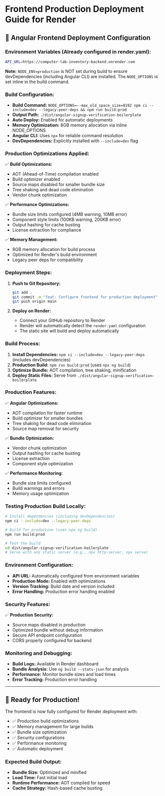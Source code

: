 # Frontend Production Deployment Guide for Render

## 🚀 Angular Frontend Deployment Configuration

### **Environment Variables (Already configured in render.yaml):**

```bash
API_URL=https://computer-lab-inventory-backend.onrender.com
```

**Note:** `NODE_ENV=production` is NOT set during build to ensure devDependencies (including Angular CLI) are installed. The `NODE_OPTIONS` is set inline in the build command.

### **Build Configuration:**

- **Build Command:** `NODE_OPTIONS=--max_old_space_size=8192 npm ci --include=dev --legacy-peer-deps && npm run build:prod`
- **Output Path:** `./dist/angular-signup-verification-boilerplate`
- **Auto Deploy:** Enabled for automatic deployments
- **Memory Optimization:** 8GB memory allocation via inline NODE_OPTIONS
- **Angular CLI:** Uses `npx` for reliable command resolution
- **DevDependencies:** Explicitly installed with `--include=dev` flag

### **Production Optimizations Applied:**

✅ **Build Optimizations:**
- AOT (Ahead-of-Time) compilation enabled
- Build optimizer enabled
- Source maps disabled for smaller bundle size
- Tree shaking and dead code elimination
- Vendor chunk optimization

✅ **Performance Optimizations:**
- Bundle size limits configured (4MB warning, 10MB error)
- Component style limits (100KB warning, 200KB error)
- Output hashing for cache busting
- License extraction for compliance

✅ **Memory Management:**
- 8GB memory allocation for build process
- Optimized for Render's build environment
- Legacy peer deps for compatibility

### **Deployment Steps:**

1. **Push to Git Repository:**
   ```bash
   git add .
   git commit -m "feat: Configure frontend for production deployment"
   git push origin main
   ```

2. **Deploy on Render:**
   - Connect your GitHub repository to Render
   - Render will automatically detect the `render.yaml` configuration
   - The static site will build and deploy automatically

### **Build Process:**

1. **Install Dependencies:** `npm ci --include=dev --legacy-peer-deps` (includes devDependencies)
2. **Production Build:** `npm run build:prod` (uses `npx ng build`)
3. **Optimize Bundle:** AOT compilation, tree shaking, minification
4. **Deploy Static Files:** Serve from `./dist/angular-signup-verification-boilerplate`

### **Production Features:**

✅ **Angular Optimizations:**
- AOT compilation for faster runtime
- Build optimizer for smaller bundles
- Tree shaking for dead code elimination
- Source map removal for security

✅ **Bundle Optimization:**
- Vendor chunk optimization
- Output hashing for cache busting
- License extraction
- Component style optimization

✅ **Performance Monitoring:**
- Bundle size limits configured
- Build warnings and errors
- Memory usage optimization

### **Testing Production Build Locally:**

```bash
# Install dependencies (including devDependencies)
npm ci --include=dev --legacy-peer-deps

# Build for production (uses npx ng build)
npm run build:prod

# Test the build
cd dist/angular-signup-verification-boilerplate
# Serve with any static server (e.g., npx http-server, npx serve)
```

### **Environment Configuration:**

- **API URL:** Automatically configured from environment variables
- **Production Mode:** Enabled with optimizations
- **Version Tracking:** Build date and version included
- **Error Handling:** Production error handling enabled

### **Security Features:**

✅ **Production Security:**
- Source maps disabled in production
- Optimized bundle without debug information
- Secure API endpoint configuration
- CORS properly configured for backend

### **Monitoring and Debugging:**

- **Build Logs:** Available in Render dashboard
- **Bundle Analysis:** Use `ng build --stats-json` for analysis
- **Performance:** Monitor bundle sizes and load times
- **Error Tracking:** Production error handling

---

## 🎯 **Ready for Production!**

The frontend is now fully configured for Render deployment with:
- ✅ Production build optimizations
- ✅ Memory management for large builds
- ✅ Bundle size optimization
- ✅ Security configurations
- ✅ Performance monitoring
- ✅ Automatic deployment

### **Expected Build Output:**
- **Bundle Size:** Optimized and minified
- **Load Time:** Fast initial load
- **Runtime Performance:** AOT compiled for speed
- **Cache Strategy:** Hash-based cache busting
